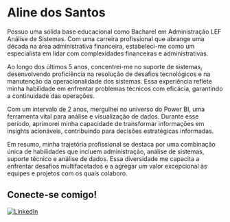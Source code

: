 
# Aline dos Santos


Possuo uma sólida base educacional como Bacharel em Administração LEF Análise de Sistemas. Com uma carreira profissional que abrange uma década na área administrativa financeira, estabeleci-me como um especialista em lidar com complexidades financeiras e administrativas.

Ao longo dos últimos 5 anos, concentrei-me no suporte de sistemas, desenvolvendo proficiência na resolução de desafios tecnológicos e na manutenção da operacionalidade dos sistemas. Essa experiência reflete minha habilidade em enfrentar problemas técnicos com eficácia, garantindo a continuidade das operações.

Com um intervalo de 2 anos, mergulhei no universo do Power BI, uma ferramenta vital para análise e visualização de dados. Durante esse período, aprimorei minha capacidade de transformar informações em insights acionáveis, contribuindo para decisões estratégicas informadas.

Em resumo, minha trajetória profissional se destaca por uma combinação única de habilidades que incluem administração, análise de sistemas, suporte técnico e análise de dados. Essa diversidade me capacita a enfrentar desafios multifacetados e a agregar um valor excepcional às equipes e projetos com os quais colaboro.

## Conecte-se comigo!

[![LinkedIn](https://img.shields.io/badge/LinkedIn-000?style=for-the-badge&logo=linkedin&logoColor=0E76A8)](https://www.linkedin.com/in/aline-dos-santos-824b4531/)